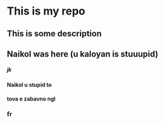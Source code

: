 # This is my repo
## This is some description
## Naikol was here (u kaloyan is stuuupid)
##### jk
#### Naikol u stupid to
#### tova e zabavno ngl
### fr
